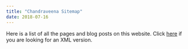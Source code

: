 ```yaml
---
title: "Chandraveena Sitemap"
date: 2018-07-16
---
```

Here is a list of all the pages and blog posts on this website. Click [here](/sitemap.xml) if you are looking for an XML version.

<br><br>
<div><site-map></site-map></div>
